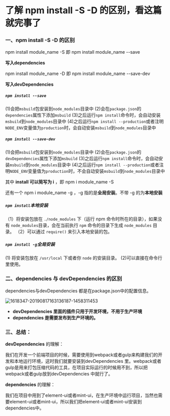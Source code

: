 # 了解 npm install -S -D 的区别，看这篇就完事了

### 一、npm install -S -D 的区别

npm install module_name -S    即    npm install module_name --save    

**写入dependencies**



npm install module_name -D    即    npm install module_name --save-dev   

**写入devDependencies**



##### `npm install --save`

(1)会把`msbuild`包安装到`node_modules`目录中 
(2)会在`package.json`的`dependencies`属性下添加`msbuild` 
(3)之后运行`npm install`命令时，会自动安装`msbuild`到`node_modules`目录中 
(4)之后运行`npm install --production`或者注明`NODE_ENV`变量值为`production`时，会自动安装`msbuild`到`node_modules`目录中

##### `npm install --save-dev`

(1)会把`msbuild`包安装到`node_modules`目录中 
(2)会在`package.json`的`devDependencies`属性下添加`msbuild` 
(3)之后运行`npm install`命令时，会自动安装`msbuild`到`node_modules`目录中 
(4)之后运行`npm install --production`或者注明`NODE_ENV`变量值为`production`时，不会自动安装`msbuild`到`node_modules`目录中

其中 **install 可以简写为 i** ，即    npm i module_name -S



还有一个 npm i module_name -g ，-g 指的是**全局安装**。不带 -g 的为**本地安装**

##### `npm install`本地安装

（1）将安装包放在 `./node_modules` 下（运行 npm 命令时所在的目录），如果没有 `node_modules`目录，会在当前执行 `npm` 命令的目录下生成 `node_modules` 目录。 
（2）可以通过 `require()` 来引入本地安装的包。

##### `npm install -g`全局安装

(1) 将安装包放在 `/usr/local` 下或者你 `node` 的安装目录。 
(2)可以直接在命令行里使用。



### 二、dependencies 与 devDependencies 的区别

dependencies与devDependencies 都是在package.json中的配置信息。



![1618347-20190817163136187-1458311453](https://img2018.cnblogs.com/blog/1618347/201908/1618347-20190817163136187-1458311453.png)

- **devDependencies 里面的插件只用于开发环境，不用于生产环境**
- **dependencies 是需要发布到生产环境的。**



### **三、总结：**

**devDependencies** 的理解：

我们在开发一个前端项目的时候，需要使用到webpack或者gulp来构建我们的开发和本地运行环境，这时我们就要安装到devDependencies 里。webpack或者gulp是用来打包压缩代码的工具，在项目实际运行的时候用不到，所以把webpack或者gulp放到devDependencies 中就行了。

**dependencies** 的理解：

我们在项目中用到了element-ui或者mint-ui，在生产环境中运行项目，当然也需要element-ui或者mint-ui，所以我们把element-ui或者mint-ui安装到dependencies中。

